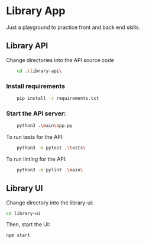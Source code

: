 # Library App
Just a playground to practice front and back end skills.


## Library API
Change directories into the API source code
``` bash
    cd .\library-api\
```

### Install requirements
``` bash
    pip install -r requirements.txt
```

### Start the API server:
``` bash
    python3 .\main\app.py
```

To run tests for the API:
``` bash
    python3 -m pytest .\tests\
```
To run linting for the API:
``` bash
    python3 -m pylint .\main\
```

## Library UI

Change directory into the library-ui:
``` bash
cd library-ui
```

Then, start the UI:
``` bash
npm start
```
